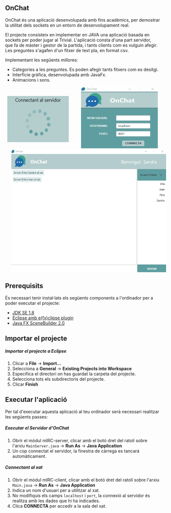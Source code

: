 ## OnChat
OnChat és una aplicació desenvolupada amb fins acadèmics, per demostrar la utilitat dels sockets en un entorn de desenvolupament real.

El projecte consisteix en implementar en JAVA una aplicació basada en sockets per poder jugar al Trivial. L'aplicació consta d'una part servidor, que fa de màster i gestor de la partida, i tants clients com es vulguin afegir. Les preguntes s'agafen d'un fitxer de text pla, en format csv.

Implementant les següents millores:
* Categories a les preguntes. Es poden afegir tants fitxers com es desitgi.
* Interfície gràfica, desenvolupada amb JavaFx.
* Animacions i sons.

<p align="center">
<img src="./images/servidor.gif" style="width:200px; height:150px;padding:0 20px 20px 0"/><img src="./images/login.gif" style="width:250px; height:200px;;padding:0 0 0 20px"/><br>
<img src="./images/chat.gif" style="margin-top:0px;width:600px; height:400px;;padding:0 0 0 20px"/>
</p>

## Prerequisits
És necessari tenir instal·lats els següents components a l'ordinador per a poder executar el projecte:

* [JDK SE 1.8](http://www.oracle.com/technetwork/java/javase/downloads/jdk8-downloads-2133151.html)
* [Eclipse amb e(fx)clipse plugin](http://www.eclipse.org/efxclipse/install.html)
* [Java FX SceneBuilder 2.0](http://www.oracle.com/technetwork/java/javafxscenebuilder-1x-archive-2199384.html)

## Importar el projecte
##### Importar el projecte a Eclipse
1. Clicar a <b>File</b> -> <b>Import...</b>
2. Selecciona a <b>General</b> -> <b>Existing Projects into Workspace</b>
3. Especifica el directori on has guardat la carpeta del projecte.
4. Selecciona tots els subdirectoris del projecte.
5. Clicar <b>Finish</b>

## Executar l'aplicació
Per tal d'executar aquesta aplicació al teu ordinador serà necessari realitzar les següents passes:

##### Executar el Servidor d'OnChat
1. Obrir el mòdul mIRC-server, clicar amb el botó dret del ratolí sobre l'arxiu `MainServer.java` -> <b>Run As</b> -> <b>Java Application</b>
2. Un cop connectat el servidor, la finestra de càrrega es tancará automàticament.

##### Connectant al xat
1. Obrir el mòdul mIRC-client, clicar amb el botó dret del ratolí sobre l'arxiu `Main.java` -> <b>Run As</b> -> <b>Java Application</b>
2. Indica un nom d'usuari per a utilitzar al xat.
3. No modifiquis els camps `localhost` i `port`, la connexió al servidor és realitza amb les dades que hi ha indicades.
4. Clica <b>CONNECTA</b> per accedir a la sala del xat.


